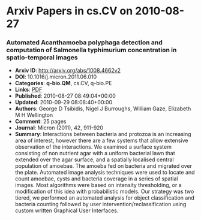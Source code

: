 # Arxiv Papers in cs.CV on 2010-08-27
### Automated Acanthamoeba polyphaga detection and computation of Salmonella typhimurium concentration in spatio-temporal images
- **Arxiv ID**: http://arxiv.org/abs/1008.4662v2
- **DOI**: 10.1016/j.micron.2011.06.010
- **Categories**: **q-bio.QM**, cs.CV, q-bio.PE
- **Links**: [PDF](http://arxiv.org/pdf/1008.4662v2)
- **Published**: 2010-08-27 08:49:04+00:00
- **Updated**: 2010-09-29 08:08:40+00:00
- **Authors**: George D Tsibidis, Nigel J Burroughs, William Gaze, Elizabeth M H Wellington
- **Comment**: 25 pages
- **Journal**: Micron (2011), 42, 911-920
- **Summary**: Interactions between bacteria and protozoa is an increasing area of interest, however there are a few systems that allow extensive observation of the interactions. We examined a surface system consisting of non nutrient agar with a uniform bacterial lawn that extended over the agar surface, and a spatially localised central population of amoebae. The amoeba fed on bacteria and migrated over the plate. Automated image analysis techniques were used to locate and count amoebae, cysts and bacteria coverage in a series of spatial images. Most algorithms were based on intensity thresholding, or a modification of this idea with probabilistic models. Our strategy was two tiered, we performed an automated analysis for object classification and bacteria counting followed by user intervention/reclassification using custom written Graphical User Interfaces.



